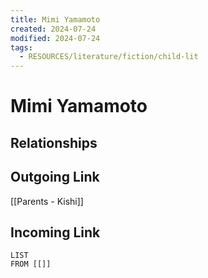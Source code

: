 ```yaml
---
title: Mimi Yamamoto
created: 2024-07-24
modified: 2024-07-24
tags:
  - RESOURCES/literature/fiction/child-lit
---
```

# Mimi Yamamoto
## Relationships

## Outgoing Link
[[Parents - Kishi]]
## Incoming Link
```dataview
LIST
FROM [[]]
```
